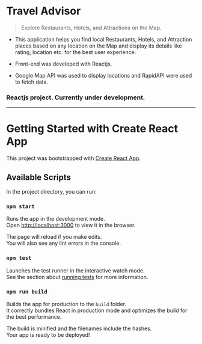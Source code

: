 # Travel Advisor 
>Explore Restaurants, Hotels, and Attractions on the Map.

- This application helps you find local Restaurants, Hotels, and Attraction places based on any location on the Map and display its details like rating, location etc. for the best user experience.

- Front-end was developed with Reactjs.

- Google Map API was used to display locations and RapidAPI were used to fetch data.

### Reactjs project. Currently under development.

***

# Getting Started with Create React App

This project was bootstrapped with [Create React App](https://github.com/facebook/create-react-app).

## Available Scripts

In the project directory, you can run:

### `npm start`

Runs the app in the development mode.\
Open [http://localhost:3000](http://localhost:3000) to view it in the browser.

The page will reload if you make edits.\
You will also see any lint errors in the console.

### `npm test`

Launches the test runner in the interactive watch mode.\
See the section about [running tests](https://facebook.github.io/create-react-app/docs/running-tests) for more information.

### `npm run build`

Builds the app for production to the `build` folder.\
It correctly bundles React in production mode and optimizes the build for the best performance.

The build is minified and the filenames include the hashes.\
Your app is ready to be deployed!

